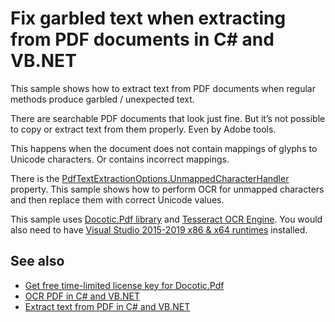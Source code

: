 # Fix garbled text when extracting from PDF documents in C# and VB.NET
This sample shows how to extract text from PDF documents when regular methods produce garbled / unexpected text. 

There are searchable PDF documents that look just fine. But it’s not possible to copy or extract text from them properly. Even by Adobe tools. 

This happens when the document does not contain mappings of glyphs to Unicode characters. Or contains incorrect mappings.

There is the [PdfTextExtractionOptions.UnmappedCharacterHandler](https://api.docotic.com/pdftextextractionoptions-unmappedcharactercodehandler) property. This sample shows how to perform OCR for unmapped characters and then replace them with correct Unicode values.

This sample uses [Docotic.Pdf library](https://bitmiracle.com/pdf-library/) and [Tesseract OCR Engine](https://github.com/charlesw/tesseract). You would also need to have [Visual Studio 2015-2019 x86 & x64 runtimes](https://support.microsoft.com/en-us/help/2977003/the-latest-supported-visual-c-downloads) installed.

## See also
* [Get free time-limited license key for Docotic.Pdf](https://bitmiracle.com/pdf-library/download)
* [OCR PDF in C# and VB.NET](https://bitmiracle.com/blog/ocr-pdf-in-net)
* [Extract text from PDF in C# and VB.NET](https://bitmiracle.com/pdf-library/pdf-text/extract)